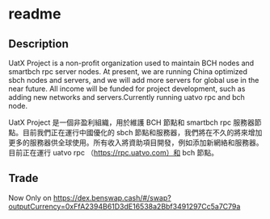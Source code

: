 # readme  
## Description

UatX Project is a non-profit organization used to maintain BCH nodes and smartbch rpc server nodes. At present, we are running China optimized sbch nodes and servers, and we will add more servers for global use in the near future. All income will be funded for project development, such as adding new networks and servers.Currently running uatvo rpc and bch node.  

UatX Project 是一個非盈利組織，用於維護 BCH 節點和 smartbch rpc 服務器節點。目前我們正在運行中國優化的 sbch 節點和服務器，我們將在不久的將來增加更多的服務器供全球使用。所有收入將資助項目開發，例如添加新網絡和服務器。目前正在運行 uatvo rpc （https://rpc.uatvo.com）和 bch 節點。  

## Trade  
Now Only on  https://dex.benswap.cash/#/swap?outputCurrency=0xFfA2394B61D3dE16538a2Bbf3491297Cc5a7C79a
